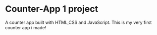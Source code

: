 # Counter-App 1 project 
A counter app built with HTML,CSS and JavaScript.
This is my very first counter app i made!
